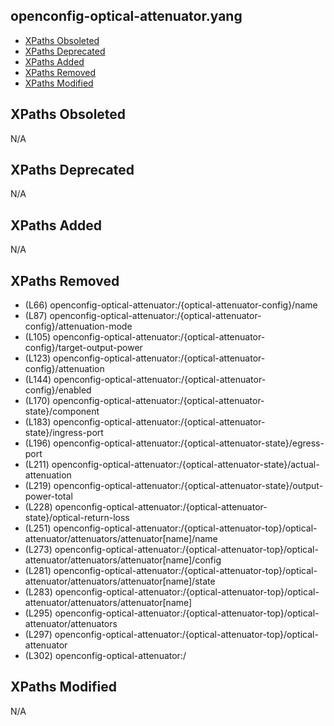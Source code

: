 ## openconfig-optical-attenuator.yang

- [XPaths Obsoleted](#xpaths-obsoleted)
- [XPaths Deprecated](#xpaths-deprecated)
- [XPaths Added](#xpaths-added)
- [XPaths Removed](#xpaths-removed)
- [XPaths Modified](#xpaths-modified)

## XPaths Obsoleted

N/A

## XPaths Deprecated

N/A

## XPaths Added

N/A

## XPaths Removed

- (L66)	openconfig-optical-attenuator:/{optical-attenuator-config}/name
- (L87)	openconfig-optical-attenuator:/{optical-attenuator-config}/attenuation-mode
- (L105)	openconfig-optical-attenuator:/{optical-attenuator-config}/target-output-power
- (L123)	openconfig-optical-attenuator:/{optical-attenuator-config}/attenuation
- (L144)	openconfig-optical-attenuator:/{optical-attenuator-config}/enabled
- (L170)	openconfig-optical-attenuator:/{optical-attenuator-state}/component
- (L183)	openconfig-optical-attenuator:/{optical-attenuator-state}/ingress-port
- (L196)	openconfig-optical-attenuator:/{optical-attenuator-state}/egress-port
- (L211)	openconfig-optical-attenuator:/{optical-attenuator-state}/actual-attenuation
- (L219)	openconfig-optical-attenuator:/{optical-attenuator-state}/output-power-total
- (L228)	openconfig-optical-attenuator:/{optical-attenuator-state}/optical-return-loss
- (L251)	openconfig-optical-attenuator:/{optical-attenuator-top}/optical-attenuator/attenuators/attenuator[name]/name
- (L273)	openconfig-optical-attenuator:/{optical-attenuator-top}/optical-attenuator/attenuators/attenuator[name]/config
- (L281)	openconfig-optical-attenuator:/{optical-attenuator-top}/optical-attenuator/attenuators/attenuator[name]/state
- (L283)	openconfig-optical-attenuator:/{optical-attenuator-top}/optical-attenuator/attenuators/attenuator[name]
- (L295)	openconfig-optical-attenuator:/{optical-attenuator-top}/optical-attenuator/attenuators
- (L297)	openconfig-optical-attenuator:/{optical-attenuator-top}/optical-attenuator
- (L302)	openconfig-optical-attenuator:/

## XPaths Modified

N/A

